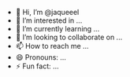 - 👋 Hi, I’m @jaqueeel
- 👀 I’m interested in ...
- 🌱 I’m currently learning ...
- 💞️ I’m looking to collaborate on ...
- 📫 How to reach me ...
- 😄 Pronouns: ...
- ⚡ Fun fact: ...

<!---
jaqueeel/jaqueeel is a ✨ special ✨ repository because its `README.md` (this file) appears on your GitHub profile.
You can click the Preview link to take a look at your changes.
--->
